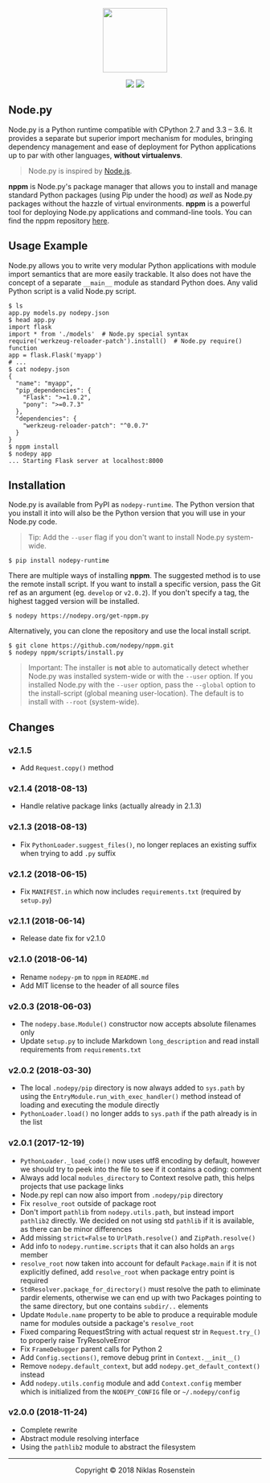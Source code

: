 <p align="center"><img src="https://i.imgur.com/fy4KZIW.png" height="128px"></p>
<p align="center">
  <img src="https://img.shields.io/badge/License-MIT-yellow.svg">
  <img src="https://travis-ci.org/nodepy/nodepy.svg?branch=develop">
</p>

## Node.py

Node.py is a Python runtime compatible with CPython 2.7 and 3.3 &ndash; 3.6.
It provides a separate but superior import mechanism for modules, bringing
dependency management and ease of deployment for Python applications up to par
with other languages, **without virtualenvs**.

> Node.py is inspired by [Node.js](https://nodejs.org).

**nppm** is Node.py's package manager that allows you to install and manage
standard Python packages (using Pip under the hood) *as well* as Node.py
packages without the hazzle of virtual environments. **nppm** is a powerful
tool for deploying Node.py applications and command-line tools. You can find
the nppm repository [here](https://github.com/nodepy/nppm).

## Usage Example

Node.py allows you to write very modular Python applications with module
import semantics that are more easily trackable. It also does not have the
concept of a separate `__main__` module as standard Python does. Any valid
Python script is a valid Node.py script.

```
$ ls
app.py models.py nodepy.json
$ head app.py
import flask
import * from './models'  # Node.py special syntax
require('werkzeug-reloader-patch').install()  # Node.py require() function
app = flask.Flask('myapp')
# ...
$ cat nodepy.json
{
  "name": "myapp",
  "pip_dependencies": {
    "Flask": ">=1.0.2",
    "pony": ">=0.7.3"
  },
  "dependencies": {
    "werkzeug-reloader-patch": "^0.0.7"
  }
}
$ nppm install
$ nodepy app
... Starting Flask server at localhost:8000
```

## Installation

Node.py is available from PyPI as `nodepy-runtime`. The Python version that
you install it into will also be the Python version that you will use in your
Node.py code.

> Tip: Add the `--user` flag if you don't want to install Node.py system-wide.

    $ pip install nodepy-runtime

There are multiple ways of installing **nppm**. The suggested method is to
use the remote install script. If you want to install a specific version,
pass the Git ref as an argument (eg. `develop` or `v2.0.2`). If you don't
specify a tag, the highest tagged version will be installed.

    $ nodepy https://nodepy.org/get-nppm.py

Alternatively, you can clone the repository and use the local install script.

    $ git clone https://github.com/nodepy/nppm.git
    $ nodepy nppm/scripts/install.py

> Important: The installer is **not** able to automatically detect whether
> Node.py was installed system-wide or with the `--user` option. If you
> installed Node.py with the `--user` option, pass the `--global` option to
> the install-script (global meaning user-location). The default is to install
> with `--root` (system-wide).

## Changes

### v2.1.5

* Add `Request.copy()` method

### v2.1.4 (2018-08-13)

* Handle relative package links (actually already in 2.1.3)

### v2.1.3 (2018-08-13)

* Fix `PythonLoader.suggest_files()`, no longer replaces an existing suffix
  when trying to add `.py` suffix

### v2.1.2 (2018-06-15)

* Fix `MANIFEST.in` which now includes `requirements.txt` (required by `setup.py`)

### v2.1.1 (2018-06-14)

* Release date fix for v2.1.0

### v2.1.0 (2018-06-14)

* Rename `nodepy-pm` to `nppm` in `README.md`
* Add MIT license to the header of all source files

### v2.0.3 (2018-06-03)

* The `nodepy.base.Module()` constructor now accepts absolute filenames only
* Update `setup.py` to include Markdown `long_description` and read install
  requirements from `requirements.txt`

### v2.0.2 (2018-03-30)

* The local `.nodepy/pip` directory is now always added to `sys.path` by using
  the `EntryModule.run_with_exec_handler()` method instead of loading
  and executing the module directly
* `PythonLoader.load()` no longer adds to `sys.path` if the path already is
  in the list

### v2.0.1 (2017-12-19)

* `PythonLoader._load_code()` now uses utf8 encoding by default, however we
  should try to peek into the file to see if it contains a coding: comment
* Always add local `modules_directory` to Context resolve path, this helps
  projects that use package links
* Node.py repl can now also import from `.nodepy/pip` directory
* Fix `resolve_root` outside of package root
* Don't import `pathlib` from `nodepy.utils.path`, but instead import
  `pathlib2` directly. We decided on not using std `pathlib` if it is
  available, as there can be minor differences
* Add missing `strict=False` to `UrlPath.resolve()` and `ZipPath.resolve()`
* Add info to `nodepy.runtime.scripts` that it can also holds an `args` member
* `resolve_root` now taken into account for default `Package.main` if it is
  not explicitly defined, add `resolve_root` when package entry point is required
* `StdResolver.package_for_directory()` must resolve the path to eliminate
  pardir elements, otherwise we can end up with two Packages pointing to the
  same directory, but one contains `subdir/..` elements
* Update `Module.name` property to be able to produce a requirable module name
  for modules outside a package's `resolve_root`
* Fixed comparing RequestString with actual request str in `Request.try_()`
  to properly raise TryResolveError
* Fix `FrameDebugger` parent calls for Python 2
* Add `Config.sections()`, remove debug print in `Context.__init__()`
* Remove `nodepy.default_context`, but add `nodepy.get_default_context()` instead
* Add `nodepy.utils.config` module and add `Context.config` member which is
  initialized from the `NODEPY_CONFIG` file or `~/.nodepy/config`

### v2.0.0 (2018-11-24)

* Complete rewrite
* Abstract module resolving interface
* Using the `pathlib2` module to abstract the filesystem

---

<p align="center">Copyright &copy; 2018 Niklas Rosenstein</p>
